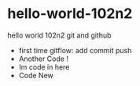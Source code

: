 # hello-world-102n2
hello world 102n2 git and github
- first time gitflow: add commit push 
- Another Code !
- Im code in here
- Code New 
